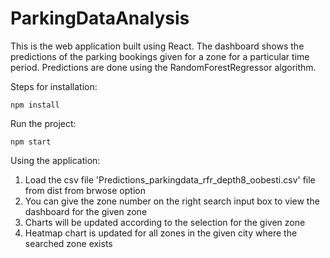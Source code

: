 # ParkingDataAnalysis

This is the web application built using React. The dashboard shows the predictions of the parking bookings given for a zone for a particular time period.
Predictions are done using the RandomForestRegressor algorithm.

Steps for installation:

`npm install`

Run the project:

`npm start`

Using the application:
1. Load the csv file 'Predictions_parkingdata_rfr_depth8_oobesti.csv' file from dist from brwose option
2. You can give the zone number on the right search input box to view the dashboard for the given zone
3. Charts will be updated according to the selection for the given zone
4. Heatmap chart is updated for all zones in the given city where the searched zone exists

